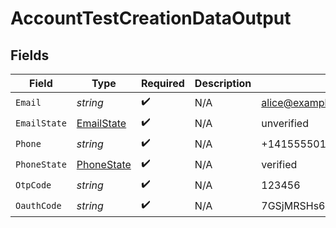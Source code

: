 # AccountTestCreationDataOutput


## Fields

| Field                                               | Type                                                | Required                                            | Description                                         | Example                                             |
| --------------------------------------------------- | --------------------------------------------------- | --------------------------------------------------- | --------------------------------------------------- | --------------------------------------------------- |
| `Email`                                             | *string*                                            | :heavy_check_mark:                                  | N/A                                                 | alice@example.com                                   |
| `EmailState`                                        | [EmailState](../../Models/Components/EmailState.md) | :heavy_check_mark:                                  | N/A                                                 | unverified                                          |
| `Phone`                                             | *string*                                            | :heavy_check_mark:                                  | N/A                                                 | +14155550199                                        |
| `PhoneState`                                        | [PhoneState](../../Models/Components/PhoneState.md) | :heavy_check_mark:                                  | N/A                                                 | verified                                            |
| `OtpCode`                                           | *string*                                            | :heavy_check_mark:                                  | N/A                                                 | 123456                                              |
| `OauthCode`                                         | *string*                                            | :heavy_check_mark:                                  | N/A                                                 | 7GSjMRSHs6Ak7C_zvVW6P2IhZOHxMK7HZKW1fMX85ms         |